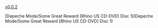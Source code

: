 [v0.0.2](https://github.com/littleflute/m7/edit/master/README.md)

[Depeche Mode/Some Great Reward (Rhino US CD-DVD) Disc 1](Depeche Mode/Some Great Reward [Rhino US CD-DVD] Disc 1)
